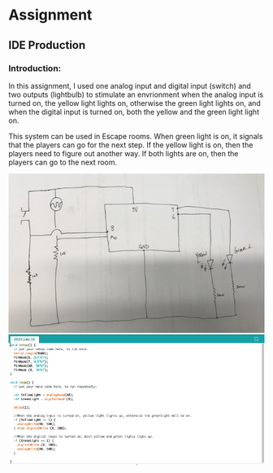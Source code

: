 # Assignment 
## IDE Production
### Introduction:

In this assignment, I used one analog input and digital input (switch) and two outputs (lightbulb) to stimulate an envrionment
when the analog input is turned on, the yellow light lights on, otherwise the green light lights on, 
and when the digital input is turned on, both the yellow and the green light light on. 

This system can be used in Escape rooms. When green light is on, it signals that the players can go for the next step.
If the yellow light is on, then the players need to figure out another way. 
If both lights are on, then the players can go to the next room. 

![](1.png)
![](2.png)





